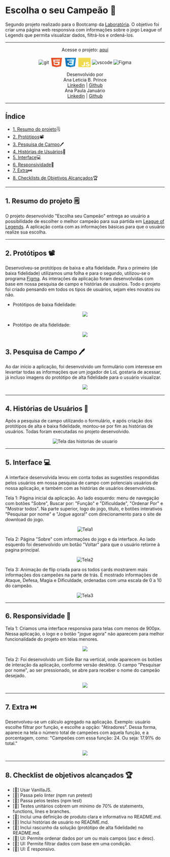# Escolha o seu Campeão 🥇

Segundo projeto realizado para o Bootcamp da [Laboratória](https://www.laboratoria.la/br). O objetivo foi criar uma página web responsiva com informações sobre o jogo League of Legends que permita visualizar dados, filtrá-los e ordená-los. 

***
<div align="center">
  
  Acesse o projeto: [aqui](https://paulajanu.github.io/SAP009-data-lovers/)  
  <br>
  <img align="center" alt="git" height="30" width="40" src="https://cdn.jsdelivr.net/gh/devicons/devicon/icons/git/git-original.svg" />
  <img align="center" alt="HTML" height="30" width="40" src="https://raw.githubusercontent.com/devicons/devicon/master/icons/html5/html5-original.svg">
  <img align="center" alt="CSS" height="30" width="40" src="https://raw.githubusercontent.com/devicons/devicon/master/icons/css3/css3-original.svg">
  <img align="center" alt="Js" height="30" width="40" src="https://raw.githubusercontent.com/devicons/devicon/master/icons/javascript/javascript-plain.svg">
  <img align="center" alt="vscode" height="30" width="40" src="https://cdn.jsdelivr.net/gh/devicons/devicon/icons/vscode/vscode-original.svg" />
  <img align="center" alt="Figma" height="30" width="40" src="https://cdn.jsdelivr.net/gh/devicons/devicon/icons/figma/figma-original.svg" />
  <br>

  Desenvolvido por 
  <br>
  Ana Leticia B. Prince <br> 
  [Linkedin](https://www.linkedin.com/in/analeticiabacha) | [Github](https://github.com/analeticiabacha)
  <br>
  Ana Paula Januário <br>
  [Linkedin](https://www.linkedin.com/in/ana-paula-413517259/) | [Github](https://github.com/paulajanu)
</div>
 
***
## Índice

* [1. Resumo do projeto](#1-resumo-do-projeto)🗒️
* [2. Protótipos](#2-prototipos)📽️
* [3. Pesquisa de Campo](#3-pesquisa-de-campo)🖊️
* [4. Histórias de Usuários](#3-historias-de-usuarios)📌
* [5. Interface](#4-interface)💻
* [6. Responsividade](#4-responsividade)📱
* [7. Extra](#4-extra)⏭️
* [8. Checklists de Objetivos Alcançados](#8-checklist-de-objetivos-alcançados)🏆

***
## 1. Resumo do projeto 🗒️

O projeto desenvolvido "Escolha seu Campeão" entrega ao usuário a possibilidade de escolher o melhor campeão para sua partida em [League of Legends](https://pt.wikipedia.org/wiki/League_of_Legends). A aplicação conta com as informações básicas para que o usuário realize sua escolha.

***
## 2. Protótipos 📽️

Desenvolveu-se protótipos de baixa e alta fidelidade. Para o primeiro (de baixa fidelidade) utilizamos uma folha e para o segundo, utilizou-se o programa [Figma](www.figma.com). As interações da aplicação foram desenvolvidas com base em nossa pesquisa de campo e histórias de usuários. Todo o projeto foi criado pensando em todos os tipos de usuários, sejam eles novatos ou não. 

- Protótipos de baixa fidelidade: 

<div align='center'>
<img src="https://user-images.githubusercontent.com/111135414/220668717-fe589993-b082-48a6-a01d-c11e1f309317.png"/>
</div>

- Protótipo de alta fidelidade:

<div align='center'>
<img src="https://user-images.githubusercontent.com/30864314/218770635-25c7c695-4228-4d06-a019-3e6199d90979.png"/>
</div>

## 3. Pesquisa de Campo 🖊️

Ao dar início a aplicação, foi desenvolvido um formulário com interesse em levantar todas as informações que um jogador de LoL gostaria de acessar, já incluso imagens do protótipo de alta fidelidade para o usuário visualizar.

<div align='center'>
<img src="https://user-images.githubusercontent.com/30864314/218821699-bbdac792-77a6-4e78-bad5-eb8eb33f144a.png"/>
</div> 

***

## 4. Histórias de Usuários 📌
 Após a pesquisa de campo utilizando o formulário, e após criação dos protótipos de alta e baixa fidelidade, montou-se por fim as histórias de usuários. 
 Todas foram executadas no projeto desenvolvido.
 
 <div align='center'>
 <img alt="Tela das historias de usuario" src="https://user-images.githubusercontent.com/30864314/218828808-386d4581-5261-473e-8956-c22490368625.png"/>
 </div> 
 
***

## 5. Interface 💻

A interface desenvolvida levou em conta todas as sugestões respondidas pelos usuários em nossa pesquisa de campo com potenciais usuários de nossa aplicação, e também com as histórias de usuários desenvolvidas.

Tela 1: Página inicial da aplicação. Ao lado esquerdo: menu de navegação com botões "Sobre", Buscar por: "Função" e "Dificuldade", "Ordenar Por" e "Mostrar todos".
Na parte superior, logo do jogo, título, e botões interativos "Pesquisar por nome" e "Jogue agora!" com direcionamento para o site de download do jogo.

<div align='center'>
<img alt="Tela1" src="https://user-images.githubusercontent.com/30864314/218776209-61077be1-f98c-434f-acf3-fe6cbdf888d3.png"/>
</div> 
 
Tela 2: Página "Sobre" com informações do jogo e da interface. Ao lado esquerdo foi desenvolvido um botão "Voltar" para que o usuário retorne à pagina principal.

<div align='center'>
<img alt="Tela2" src="https://user-images.githubusercontent.com/30864314/218776664-a9481f1a-5f50-4994-8cbd-2eb207daad8d.png"/>
</div> 
 
Tela 3: Animação de flip criada para os todos cards mostrarem mais informações dos campeões na parte de trás. É mostrado informações de Ataque, Defesa, Magia e Dificuldade, ordenadas com uma escala de 0 a 10 do campeão.

<div align='center'>
<img alt="Tela3" src="https://user-images.githubusercontent.com/30864314/218809695-e47446dc-08e0-4d44-b1cd-e5843e3604aa.png"/>
</div> 
 
***
## 6. Responsividade 📱
Tela 1: Criamos uma interface responsiva para telas com menos de 900px. Nessa aplicação, o logo e o botão "jogue agora" não aparecem para melhor funcionalidade do projeto em telas menores. 
<div align='center'>
<img src="https://user-images.githubusercontent.com/30864314/218776897-c5b5d5cc-7344-4932-8e6e-3a1030619631.png"/>
</div> 

Tela 2: Foi desenvolvido um Side Bar na vertical, onde aparecem os botões de interação da aplicação, conforme versão desktop. O campo "Pesquisar por nome", ao ser pressionado, se abre para receber o nome do campeão desejado.

<div align='center'>
<img src="https://user-images.githubusercontent.com/30864314/218777226-3bef45cd-9d46-4f3f-bcb5-18ca0d189e4c.png"/>
</div> 

***
## 7. Extra ⏭️

Desenvolveu-se um cálculo agregado na aplicação. Exemplo: usuário escolhe filtrar por função, e escolhe a opção: "Atiradores". Dessa forma, aparece na tela o número total de campeões com aquela função, e a porcentagem, como: "Campeões com essa função: 24. Ou seja: 17.91% do total."
<div align='center'>
<img src="https://user-images.githubusercontent.com/30864314/218814325-3d0c0212-0e3e-4b5b-8d19-bad84889eb7e.png"/>
</div> 

***
## 8. Checklist de objetivos alcançados 🏆 

 - [:star2:] Usar VanillaJS.
 - [:star2:] Passa pelo linter (npm run pretest)
 - [:star2:] Passa pelos testes (npm test)
 - [:star2:] Testes unitários cobrem um mínimo de 70% de statements, functions, lines e branches.
 - [:star2:] Inclui uma definição de produto clara e informativa no README.md.
 - [:star2:] Inclui histórias de usuário no README.md.
 - [:star2:] Inclui rascunho da solução (protótipo de alta fidelidade) no README.md.
 - [:star2:] UI: Permite ordenar dados por um ou mais campos (asc e desc).
 - [:star2:] UI: Permite filtrar dados com base em uma condição.
 - [:star2:] UI: É responsivo.

